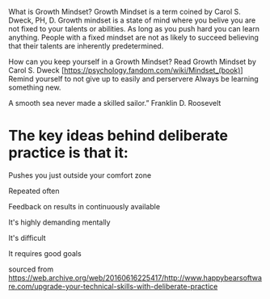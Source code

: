 What is Growth Mindset? Growth Mindset is a term coined by Carol S. Dweck, PH, D. Growth mindset is a state of mind where you belive you are not fixed to your talents or abilities. As long as you push hard you can learn anything. People with a fixed mindset are not as likely to succeed believing that their talents are inherently predetermined.

How can you keep yourself in a Growth Mindset? Read Growth Mindset by Carol S. Dweck [https://psychology.fandom.com/wiki/Mindset_(book)] Remind yourself to not give up to easily and perservere Always be learning something new.

A smooth sea never made a skilled sailor.” Franklin D. Roosevelt

# The key ideas behind deliberate practice is that it:

Pushes you just outside your comfort zone

Repeated often

Feedback on results in continuously available

It's highly demanding mentally

It's difficult

It requires good goals

sourced from https://web.archive.org/web/20160616225417/http://www.happybearsoftware.com/upgrade-your-technical-skills-with-deliberate-practice
